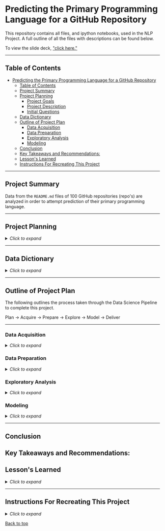 # Predicting the Primary Programming Language for a GitHub Repository

This repository contains all files, and ipython notebooks, used in the NLP Project. A full outline of all the files with descriptions can be found below.

To view the slide deck, ["click here."](https://docs.google.com/presentation/d/1I_QQLWC0TRMOb0x_x64Gjn7MMuG_94kd-X5K00pr4kY/edit?usp=sharing) 


___

## Table of Contents

- [Predicting the Primary Programming Language for a GitHub Repository](#predicting-the-primary-programming-language-for-a-github-repository)
  - [Table of Contents](#table-of-contents)
  - [Project Summary](#project-summary)
  - [Project Planning](#project-planning)
    - [Project Goals](#project-goals)
    - [Project Description](#project-description)
    - [Initial Questions](#initial-questions)
  - [Data Dictionary](#data-dictionary)
  - [Outline of Project Plan](#outline-of-project-plan)
    - [Data Acquisition](#data-acquisition)
    - [Data Preparation](#data-preparation)
    - [Exploratory Analysis](#exploratory-analysis)
    - [Modeling](#modeling)
  - [Conclusion](#conclusion)
  - [Key Takeaways and Recommendations:](#key-takeaways-and-recommendations)
  - [Lesson's Learned](#lessons-learned)
  - [Instructions For Recreating This Project](#instructions-for-recreating-this-project)

___

## Project Summary

Data from the `README.md` files of 100 GitHub repositories (repo's) are analyzed in order to attempt prediction of their primary programming language.

___

## Project Planning

<details><summary><i>Click to expand</i></summary>

### Project Goals

Determine the primary programming language of a GitHub repository by using natural language processing (NLP) techniques on their `README.md`.

### Project Description

GitHub is where over 83 million developers shape the future of software, together. This software is hosted on the site in "repositories". Aside from from acting as a home for open source coding, GitHub offers several interesting features in the repo's. One particular feature, that we will be investigating in this project, is the programming language percentage.

The programming language percentage is an infographic on the home page of every repo on GitHub. It indicates the percentage of each programming language in that particular repo. For most repo's there is a clear primary programming language (many have only 1 language).

Another common attribute of GitHub repo's is the `README.md`. The `README.md` is a file that generally contains an introduction to the repo, explains the purpose of the code, and shares instructions for running the code.

In this project, we will attempt to use data from the `README.md` to predict what language that repo is primarilly coded in. We are specifically interested in repo's related to the search term "bitcoin". We use the top 500 results for the search term "bitcoin" to obtain the data used for this project.

### Initial Questions

1. Can we predict the programming language of a repo by using NLP on the `README.md`?
2. Is there a statistically significant difference between `README.md` lengths for the top 3 most common languages?
3. Can the presence of certain keywords be used to identify the main programming language for a repository?
4. Are there bi-grams that are unique to one of the top 3 most common programming languages?
5. Is there a statistically significant difference in sentiment analysis between `REAMDE.md` files for the top 3 most common languages?

</details>

___

## Data Dictionary

<details><summary><i>Click to expand</i></summary>


| Variable              | Meaning      |
| --------------------- | ------------ |
| repo | Path to repository on github.com |
| language | Primary programming language in repository |
| readme | Contains full contents of the repository's "README.md" |
| clean | Contains the normalized, and tokenized, contents of the repository's "README.md" with stopwords removed |
| stemmed | Contains the stemmed words from the clean "README.md" text |
| lemmatized | Contains the lemmatized words from the clean "README.md" text |
| contains_python_keywords | Whether or not a README contains keywords common to Python repositories |
| contains_cpp_keywords | Whether or not a README contains keywords common to C++ repositories |
| contains_js_keywords | Whether or not a README contains keywords common to JavaScript repositories |

</details>

___

## Outline of Project Plan

The following outlines the process taken through the Data Science Pipeline to complete this project.

Plan &#8594; Acquire &#8594; Prepare &#8594; Explore &#8594; Model &#8594; Deliver

---
### Data Acquisition

<details><summary><i>Click to expand</i></summary>

**Acquisition Files:**

- acquire_urls.ipynb: Contains instructions for pulling a list of repository URLs matching the search term "bitcoin". It should be noted that this script was executed on May 16, 2022 and may produce different results at a later date. For reproducibility, a cache file containing the specific URLs used for this project is provided with the repository.
- urls.csv: A cache file containing URLs for the repositories used for this project.
- acquire.py: A python script containing code that pulls the repo path, language, and readme from list of repo's in urls.csv.

**Steps Taken:**

- This search is done via GitHub's API and a list is extracted that contains the url path to 500 related repos.
- A list of URLs for repositories matching the search term "bitcoin" is collected using the Github API. In order to have ample data to work with N URLs are acquired.
- The list of URLs is used to acquire the `README.md` file and primary programming language for each repository using the Github API. This can be a time consuming process.
- The readme's from each repo are pulled through the API and compiled to return a .json file with the aforementioned keys and values.

</details>

### Data Preparation

<details><summary><i>Click to expand</i></summary>

**Preparation Files:**

- prepare.ipynb: Contains instructions for preparing the data and testing the prepare.py module.
- prepare.py: Contains functions used for preparing the readme's for exploration and modeling.
- preprocessing.py: Contains functions used for preprocessing data for exploration and modeling such as splitting data.

**Steps Taken:**

- Now begins the challenge of quantizing communications in the english lanuage. NLP attempts to do just that by utilizing cutting edge computational power. Common parsing techniques are used on the original corpus collected from GitHub.
- In this project, the contents of an individual `README.md` are treated as a document. Each document is changed to all lower case letters, has punctuation removed, is tokenized, and has stop-words removed as a function of basic cleaning. Below are all the steps in preparing the data:
  - lowering the case of all words
  - removing punctuation
  - tokenization
  - removing stop words
  - column name changed
  - languages other than top 3 consolidated to 'other'
- The top 3 programming languages are Python, C++, and JavaScript which are each given their own classification class.
- Further preprocessing includes stemming and lemmetization.
- Column names are changed for convenience and all languages other than the top 3 are consolidated into the category 'other'.
- The tidied strings are returned in a single Pandas dataframe.

</details>

### Exploratory Analysis

<details><summary><i>Click to expand</i></summary>

**Exploratory Analysis Files:**

- explore.ipynb: Contains all steps taken and decisions made in the exploration phase with key takeaways.
- explore.py: Contains functions used for producing visualizations and conducting statistical tests in the final report notebook.

**Steps Taken:**

- First the data is split into three datasets: train, validate, and test. The training dataset is explored in the explore notebook and used later for training machine learning models. The validate and test datasets are used as unseen data to determine how the machine learning models perform on unseen data.
- The overall word frequencies are explored for the clean, stemmed, and lemmatized text to determine if there is any difference in word frequencies for each prepared README data.
- The word frequencies for each target class (Python, C++, JavaScript, and Other) are explored to determine if there are common words unique to each programming language.
- Bi-gram and Tri-gram analysis is conducted to determine if there are unique bi-grams or tri-grams for any of the target classes.
- Word clouds are produced for presentation purposes.
- The length of the README files is compared for each target class to determine if READMEs on average vary in size for different primary programming languages.
- Sentiment analysis is conducted for all target classes to determine if there is any significant difference in sentiment for each programming lanugage.

</details>

### Modeling

<details><summary><i>Click to expand</i></summary>

**Modeling Files:**

- model.ipynb: Contains all steps taken and decisions made in the modeling phase with key takeaways.
- Nichols_work.ipynb: Entire corpus of code for modeling the repo's `README.md`.
- model.py: Modeling procedures functionized for final report.

**Steps Taken:**

- First we take the prepared data from above and isolate the target from the features. Both, feature and target, are further divided into train, test, and validate dataframes.
- To better help our models read English we will tokenize each word in the document.
- Tokenized documents are then processed to remove any confusion about word meaning. There are two methods used to extract the root / stem word, they are stemming and lemmatization.
- Finally, stop words (such as "to", "and", "a", etc...) are removed.
- This particular corpus lends itself perfectly to a classification model. Therefore, we will use a decision tree to predict which programming language each README.md is referencing.
- In this project we use a decision tree with a max depth of 5.
- Each corpus was engineered for easier processing by the model. The features were engineered using a count vectorizer (CV) and a TF-IDF vectorizer (TF-IDF).

</details>

___

## Conclusion
## Key Takeaways and Recommendations:
## Lesson's Learned

<details><summary><i>Click to expand</i></summary>

We feel confident that the natural language of a GitHub `README.md` can be used to predict the programming language of that repository. While our top model did perform better than the baseline prediction of `'other'`, the performance of the models in this report would not be recommended for production. Here are some of the key takeaways we garnered during our data science pipeline.

While acquiring data, early tests were ran with 100 repo's. The low number of documents wasn't enough to adequately train the model. In later versions we used 500 repo's. For higher quality results, we recommend collecting as many repo's as possible from the results of the search query.

Data preparation included the full gambit of natural language preprocessing. We would recommend the same procedure as above.

Our exploration of the corpora exposed what we might have suspected; the various programing languages have a unique dialect which can be used to identify them. Consequently, when the `README.md` had very few words, was not properly written, or had encoded information, our model had a harder time classifying the repo. In future iterations, we would recommend setting a minimum word count per document. Document length was also shown to significantly indicate when a document belongs to the "JavaScript" or "C++" class. Future models may take advantage of these findings. Lastly we saw that some bigrams where characteristic of the separate languages.

Our first pass at modeling was promising. Our best decision tree had an accuracy of 72% on validate and 65% on test, which beat the baseline accuracy of 56%. That model used a TD-IDF vectorizer on the `'clean'` corpus. We believe using other classification models, such as random forest or naive bayes, in conjunction with optimized parameters like max depth or larger n-grams will yeild reliable, production ready results.

In this project, we have shown that the programming language of a GitHub repo can be correctly classified by the contents of the `README.md`. If time allowed and the following considerations were implemented in code, we suspect the result would be higher in accuracy and more consistent on unseen data.

</details>

___

## Instructions For Recreating This Project

<details><summary><i>Click to expand</i></summary>

1. Clone this repository into your local machine using the following command:
git clone git@github.com:Garcia-Hensley-Nichols-NLP-project/GHN-NLP-project.git
2. You will need Natural Language Tool Kit (NLKT), Pandas, Numpy, Matplotlib, Seaborn, and SKLearn installed on your machine.
3. Please run `python acquire.py` in a terminal to acquire the `data.json` file.
4. Now you can start a Jupyter Notebook session and execute the code blocks in the `final_report.ipynb` notebook.

</details>

[Back to top]()

